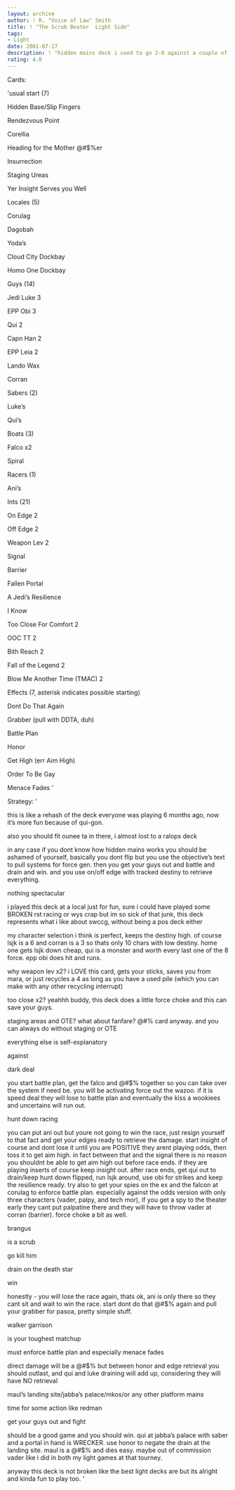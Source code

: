 ```yaml
---
layout: archive
author: ! R. "Voice of Law" Smith
title: ! "The Scrub Beater  Light Side"
tags:
- Light
date: 2001-07-17
description: ! "hidden mains deck i used to go 2-0 against a couple of kids."
rating: 4.0
---
```

Cards: 

'usual start (7)

Hidden Base/Slip Fingers

Rendezvous Point

Corellia

Heading for the Mother @#$%er

Insurrection

Staging Ureas

Yer Insight Serves you Well


Locales (5)

Corulag

Dagobah

Yoda’s

Cloud City Dockbay

Homo One Dockbay


Guys (14)

Jedi Luke 3

EPP Obi 3

Qui 2

Capn Han 2

EPP Leia 2

Lando Wax

Corran


Sabers (2)

Luke’s

Qui’s


Boats (3)

Falco x2

Spiral


Racers (1)

Ani’s


Ints (21)

On Edge 2

Off Edge 2

Weapon Lev 2

Signal

Barrier

Fallen Portal

A Jedi’s Resilience

I Know

Too Close For Comfort 2

OOC TT 2

Bith Reach 2

Fall of the Legend 2

Blow Me Another Time (TMAC) 2


Effects (7, asterisk indicates possible starting)

Dont Do That Again

Grabber (pull with DDTA, duh)

Battle Plan

Honor

Get High (err Aim High)

Order To Be Gay

Menace Fades '

Strategy: '

this is like a rehash of the deck everyone was playing 6 months ago, now it’s more fun because of qui-gon.


also you should fit ounee ta in there, i almost lost to a ralops deck


in any case if you dont know how hidden mains works you should be ashamed of yourself, basically you dont flip but you use the objective’s text to pull systems for force gen. then you get your guys out and battle and drain and win. and you use on/off edge with tracked destiny to retrieve everything.


nothing spectacular


i played this deck at a local just for fun, sure i could have played some BROKEN rst racing or wys crap but im so sick of that junk, this deck represents what i like about swccg, without being a pos deck either


my character selection i think is perfect, keeps the destiny high. of course lsjk is a 6 and corran is a 3 so thats only 10 chars with low destiny. home one gets lsjk down cheap, qui is a monster and worth every last one of the 8 force. epp obi does hit and runs.


why weapon lev x2? i LOVE this card, gets your sticks, saves you from mara, or just recycles a 4 as long as you have a used pile (which you can make with any other recycling interrupt)


too close x2? yeahhh buddy, this deck does a little force choke and this can save your guys.


staging areas and OTE? what about fanfare? @#$% fanfare, nobody plays that @#$% card anyway. and you can always do without staging or OTE


everything else is self-explanatory


against


dark deal

you start battle plan, get the falco and @#$% together so you can take over the system if need be. you will be activating force out the wazoo. if it is speed deal they will lose to battle plan and eventually the kiss a wookiees and uncertains will run out.


hunt down racing

you can put ani out but youre not going to win the race, just resign yourself to that fact and get your edges ready to retrieve the damage. start insight of course and dont lose it until you are POSITIVE they arent playing odds, then toss it to get aim high. in fact between that and the signal there is no reason you shouldnt be able to get aim high out before race ends. if they are playing inserts of course keep insight out. after race ends, get qui out to drain/keep hunt down flipped, run lsjk around, use obi for strikes and keep the resilience ready. try also to get your spies on the ex and the falcon at corulag to enforce battle plan. especially against the odds version with only three characters (vader, palpy, and tech mor), if you get a spy to the theater early they cant put palpatine there and they will have to throw vader at corran (barrier). force choke a bit as well.


brangus

is a scrub

go kill him

drain on the death star

win

honestly - you will lose the race again, thats ok, ani is only there so they cant sit and wait to win the race. start dont do that @#$% again and pull your grabber for pasoa, pretty simple stuff.


walker garrison

is your toughest matchup

must enforce battle plan and especially menace fades

direct damage will be a @#$% but between honor and edge retrieval you should outlast, and qui and luke draining will add up, considering they will have NO retrieval


maul’s landing site/jabba’s palace/mkos/or any other platform mains

time for some action like redman

get your guys out and fight

should be a good game and you should win. qui at jabba’s palace with saber and a portal in hand is WRECKER. use honor to negate the drain at the landing site. maul is a @#$% and dies easy. maybe out of commission vader like i did in both my light games at that tourney.



anyway this deck is not broken like the best light decks are but its alright and kinda fun to play too. '